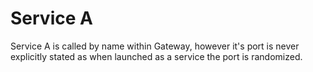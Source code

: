 # Service A

Service A is called by name within Gateway, however it's port is never explicitly stated as when launched as a service the port is randomized.
